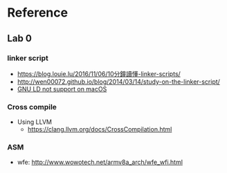 # Reference

## Lab 0

### linker script
- https://blog.louie.lu/2016/11/06/10分鐘讀懂-linker-scripts/
- http://wen00072.github.io/blog/2014/03/14/study-on-the-linker-script/
- [GNU LD not support on macOS](https://apple.stackexchange.com/questions/341105/ld-linker-is-missing-when-installing-gcc-using-homebrew-on-mac-os)

### Cross compile

- Using LLVM
  - https://clang.llvm.org/docs/CrossCompilation.html

### ASM

- wfe: http://www.wowotech.net/armv8a_arch/wfe_wfi.html
